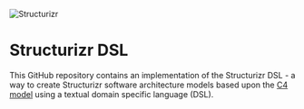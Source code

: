 ![Structurizr](../assets/images/structurizr-banner.png)

# Structurizr DSL

This GitHub repository contains an implementation of the Structurizr DSL - a way to create Structurizr software
architecture models based upon the [C4 model](https://c4model.com) using a textual domain specific language (DSL).
